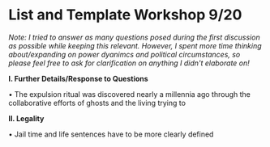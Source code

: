 # List and Template Workshop 9/20

*Note: I tried to answer as many questions posed during the first discussion as possible while keeping this relevant. However, I spent more time thinking about/expanding on power dyanimcs and political circumstances, so please feel free to ask for clarification on anything I didn't elaborate on!*


**I. Further Details/Response to Questions**

•	The expulsion ritual was discovered nearly a millennia ago through the collaborative efforts of ghosts and the living trying to 

**II. Legality**

•	Jail time and life sentences have to be more clearly defined
